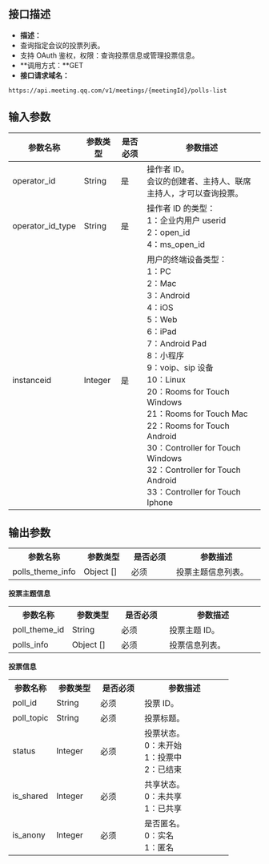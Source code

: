 ## 接口描述
- **描述：**
 - 查询指定会议的投票列表。
 - 支持 OAuth 鉴权，权限：查询投票信息或管理投票信息。
- **调用方式：**GET
- **接口请求域名：**
```plaintext
https://api.meeting.qq.com/v1/meetings/{meetingId}/polls-list
```



## 输入参数
| 参数名称 |  参数类型 |  是否必须 | 参数描述  |
| ------------ | ------------| ------------  | ------------ |
| operator_id|  String |  是 |  操作者 ID。<br/>会议的创建者、主持人、联席主持人，才可以查询投票。 |
| operator_id_type | String| 是 |  操作者 ID 的类型：<br/>1：企业内用户 userid<br/>2：open_id<br/>4：ms_open_id |
| instanceid| Integer | 是  |  用户的终端设备类型：<br>1：PC<br>2：Mac<br>3：Android<br>4：iOS<br>5：Web<br>6：iPad<br>7：Android Pad<br>8：小程序<br>9：voip、sip 设备<br>10：Linux<br>20：Rooms for Touch Windows<br>21：Rooms for Touch Mac<br>22：Rooms for Touch Android<br>30：Controller for Touch Windows<br>32：Controller for Touch Android<br>33：Controller for Touch Iphone |

## 输出参数
<table>
   <tr>
      <th width="20%" >参数名称	</td>
      <th width="20%" >参数类型</td>
      <th width="20%" >是否必须	</td>
      <th width="40%" >参数描述</td>
   </tr>
<tr>
<td>polls_theme_info</td>
<td>Object []</td>	
<td>必须</td>		
<td>投票主题信息列表。	</td>
   </tr>
</table>

**投票主题信息**
<table>
   <tr>
      <th width="20%" >参数名称	</td>
      <th width="20%" >参数类型</td>
      <th width="20%" >是否必须	</td>
      <th width="40%" >参数描述</td>
   </tr>
<tr>
<td>poll_theme_id</td>
<td>String</td>
<td>必须	</td>
<td>投票主题 ID。</td>
   </tr>
<tr>
<td>polls_info	</td>
<td>Object []</td>
<td>必须	</td>
<td>投票信息列表。</td>
   </tr>
</table>

**投票信息**
<table>
   <tr>
      <th width="20%" >参数名称	</td>
      <th width="20%" >参数类型</td>
      <th width="20%" >是否必须	</td>
      <th width="40%" >参数描述</td>
   </tr>
<tr>
<td>poll_id	</td>
<td>String</td>	
<td>必须</td>		
<td>投票 ID。</td>	 
</tr>
<tr>
<td>poll_topic</td>
<td>String</td>
<td>必须</td>
<td>	投票标题。 </td>  
</tr>
<tr>
<td>status</td>	
<td>Integer</td>
<td>必须</td>	
<td>投票状态。 <br>0：未开始 <br>1：投票中 <br>2：已结束  </td>  	
</tr>
<tr>
<td>is_shared</td>
<td>Integer</td>
<td>必须</td>	
<td>共享状态。 <br>0：未共享 <br>1：已共享  </td>  	
</tr>
<tr>
<td>is_anony	</td>
<td>Integer</td>
<td>必须</td>		
<td>是否匿名。 <br>0：实名 <br>1：匿名    </td> 
</tr>
</table>
